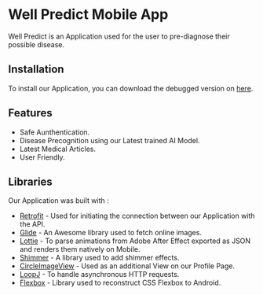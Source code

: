 # Well Predict Mobile App
Well Predict is an Application used for the user to pre-diagnose their possible disease. 

## Installation
To install our Application, you can download the debugged version on [here](#tests).

## Features 
- Safe Aunthentication.
- Disease Precognition using our Latest trained AI Model.
- Latest Medical Articles.
- User Friendly.

## Libraries
Our Application was built with :
- [Retrofit](#test) - Used for initiating the connection between our Application with the API.
- [Glide](#test) - An Awesome library used to fetch online images.
- [Lottie](#test) - To parse animations from Adobe After Effect exported as JSON and renders them natively on Mobile.
- [Shimmer](#test) - A library used to add shimmer effects.
- [CircleImageView](#test) - Used as an additional View on our Profile Page.
- [LoopJ](#test) - To handle asynchronous HTTP requests.
- [Flexbox](test) - Library used to reconstruct CSS Flexbox to Android.
  
